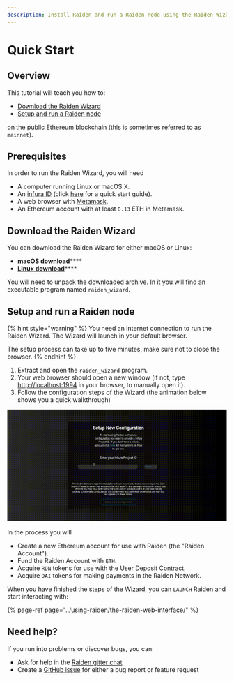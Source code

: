 ```yaml
---
description: Install Raiden and run a Raiden node using the Raiden Wizard
---
```


# Quick Start

## Overview

This tutorial will teach you how to:

* [Download the Raiden Wizard](./#download-the-raiden-wizard)
* [Setup and run a Raiden node](./#setup-and-run-a-raiden-node)

on the public Ethereum blockchain \(this is sometimes referred to as `mainnet`\).

## Prerequisites

In order to run the Raiden Wizard, you will need

* A computer running Linux or macOS X.
* An [infura ID](https://blog.infura.io/getting-started-with-infura-28e41844cc89/) \(click [here](./#get-an-infura-project-id) for a quick start guide\).
* A web browser with [Metamask](https://metamask.zendesk.com/hc/en-us/articles/360015489531-Getting-Started-With-MetaMask-Part-1-).
* An Ethereum account with at least `0.13` ETH in Metamask.

## Download the Raiden Wizard

You can download the Raiden Wizard for either macOS or Linux:

* [**macOS download**](https://github.com/raiden-network/raiden-installer/releases/download/v0.32.0-testnet/raiden_wizard.macOS.zip)\*\*\*\*
* [**Linux download**](https://github.com/raiden-network/raiden-installer/releases/download/v0.32.0-testnet/raiden_wizard.linux-gnu.bin.tar.gz)\*\*\*\*

You will need to unpack the downloaded archive. In it you will find an executable program named `raiden_wizard`.

## **Setup and run a Raiden node**

{% hint style="warning" %}
You need an internet connection to run the Raiden Wizard. The Wizard will launch in your default browser.

The setup process can take up to five minutes, make sure not to close the browser.
{% endhint %}

1. Extract and open the `raiden_wizard` program.
2. Your web browser should open a new window \(if not, type [http://localhost:1994](http://localhost:1994) in your browser, to manually open it\).
3. Follow the configuration steps of the Wizard \(the animation below shows you a quick walkthrough\)

![The Raiden Wizard setup process](../.gitbook/assets/raiden_wizard_installation_process.gif)

In the process you will

* Create a new Ethereum account for use with Raiden \(the "Raiden Account"\).
* Fund the Raiden Account with `ETH`.
* Acquire `RDN` tokens for use with the User Deposit Contract.
* Acquire `DAI` tokens for making payments in the Raiden Network.

When you have finished the steps of the Wizard, you can `LAUNCH` Raiden and start interacting with:

{% page-ref page="../using-raiden/the-raiden-web-interface/" %}

## Need help?

If you run into problems or discover bugs, you can:

* Ask for help in the [Raiden gitter chat](https://gitter.im/raiden-network/raiden)
* Create a [GitHub issue](https://github.com/raiden-network/raiden/issues/new/choose) for either a bug report or feature request

